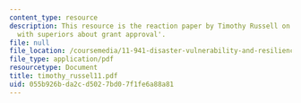 ```yaml
---
content_type: resource
description: This resource is the reaction paper by Timothy Russell on the topic 'Disagreement
  with superiors about grant approval'.
file: null
file_location: /coursemedia/11-941-disaster-vulnerability-and-resilience-spring-2005/055b926bda2cd5027bd07f1fe6a88a81_timothy_russel11.pdf
file_type: application/pdf
resourcetype: Document
title: timothy_russel11.pdf
uid: 055b926b-da2c-d502-7bd0-7f1fe6a88a81
---
```

